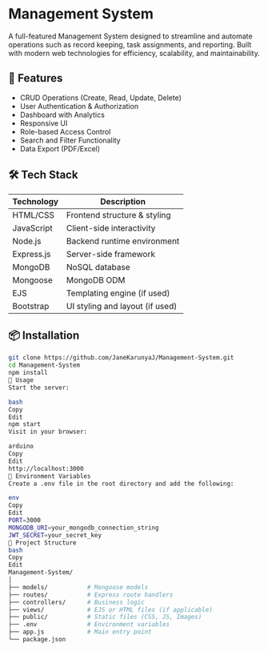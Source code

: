 # Management System

A full-featured Management System designed to streamline and automate operations such as record keeping, task assignments, and reporting. Built with modern web technologies for efficiency, scalability, and maintainability.

## 🧾 Features

- CRUD Operations (Create, Read, Update, Delete)
- User Authentication & Authorization
- Dashboard with Analytics
- Responsive UI
- Role-based Access Control
- Search and Filter Functionality
- Data Export (PDF/Excel)

## 🛠️ Tech Stack

| Technology | Description                      |
|------------|----------------------------------|
| HTML/CSS   | Frontend structure & styling     |
| JavaScript | Client-side interactivity        |
| Node.js    | Backend runtime environment      |
| Express.js | Server-side framework            |
| MongoDB    | NoSQL database                   |
| Mongoose   | MongoDB ODM                      |
| EJS        | Templating engine (if used)      |
| Bootstrap  | UI styling and layout (if used)  |

## 📦 Installation

```bash
git clone https://github.com/JaneKarunyaJ/Management-System.git
cd Management-System
npm install
🚀 Usage
Start the server:

bash
Copy
Edit
npm start
Visit in your browser:

arduino
Copy
Edit
http://localhost:3000
🔐 Environment Variables
Create a .env file in the root directory and add the following:

env
Copy
Edit
PORT=3000
MONGODB_URI=your_mongodb_connection_string
JWT_SECRET=your_secret_key
📁 Project Structure
bash
Copy
Edit
Management-System/
│
├── models/           # Mongoose models
├── routes/           # Express route handlers
├── controllers/      # Business logic
├── views/            # EJS or HTML files (if applicable)
├── public/           # Static files (CSS, JS, Images)
├── .env              # Environment variables
├── app.js            # Main entry point
└── package.json
